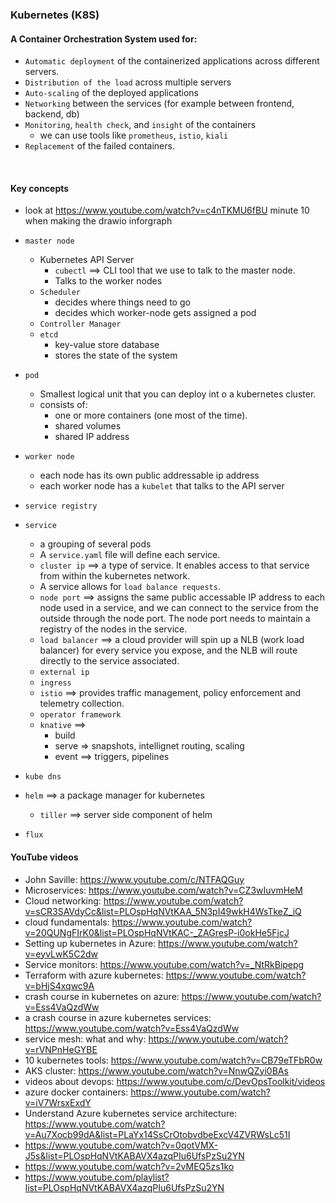 ### Kubernetes (K8S)
#### A Container Orchestration System used for:
- `Automatic deployment` of the containerized applications across different servers.
- `Distribution of the load` across multiple servers
- `Auto-scaling` of the deployed applications
- `Networking` between the services (for example between frontend, backend, db)
- `Monitoring`, `health check`, and `insight` of the containers
    - we can use tools like `prometheus`, `istio`, `kiali`
- `Replacement` of the failed containers.


<br>


#### Key concepts
- look at https://www.youtube.com/watch?v=c4nTKMU6fBU  minute 10 when making the drawio inforgraph
- `master node`
  - Kubernetes API Server
    - `cubectl` ==> CLI tool that we use to talk to the master node.
    - Talks to the worker nodes
  - `Scheduler`
    - decides where things need to go
    - decides which worker-node gets assigned a pod
  - `Controller Manager`
  - `etcd`
    - key-value store database
    - stores the state of the system


- `pod`
    - Smallest logical unit that you can deploy int o a kubernetes cluster.
    - consists of:
        - one or more containers (one most of the time).
        - shared volumes
        - shared IP address

- `worker node`
     - each node has its own public addressable ip address
     - each worker node has a `kubelet` that talks to the API server



- `service registry`

- `service`
    - a grouping of several pods
    - A `service.yaml` file will define each service.
    - `cluster ip` ==> a type of service. It enables access to that service from within the kubernetes network.
    - A service allows for `load balance requests`.
    - `node port` ==> assigns the same public accessable IP address to each node used in a service, and we can connect to the service from the outside through the node port. The node port needs to maintain a registry of the nodes in the service.
    - `load balancer` ==> a cloud provider will spin up a NLB (work load balancer) for every service you expose, and the NLB will route directly to the service associated.
    - `external ip`
    - `ingress`
    - `istio` ==> provides traffic management, policy enforcement and telemetry collection.
    - `operator framework`
    - `knative` ==>
        - build
        - serve => snapshots, intellignet routing, scaling
        - event ==> triggers, pipelines

- `kube dns`

- `helm` ==> a package manager for kubernetes
    - `tiller` ==> server side component of helm
- `flux`

#### YouTube videos
- John Saville: https://www.youtube.com/c/NTFAQGuy
- Microservices: https://www.youtube.com/watch?v=CZ3wIuvmHeM
- Cloud networking: https://www.youtube.com/watch?v=sCR3SAVdyCc&list=PLOspHqNVtKAA_5N3pI49wkH4WsTkeZ_iQ
- cloud fundamentals: https://www.youtube.com/watch?v=20QUNgFIrK0&list=PLOspHqNVtKAC-_ZAGresP-i0okHe5FjcJ
- Setting up kubernetes in Azure: https://www.youtube.com/watch?v=eyvLwK5C2dw
- Service monitors: https://www.youtube.com/watch?v=_NtRkBipepg
- Terraform with azure kubernetes: https://www.youtube.com/watch?v=bHjS4xqwc9A
- crash course in kubernetes on azure: https://www.youtube.com/watch?v=Ess4VaQzdWw
- a crash course in azure kubernetes services: https://www.youtube.com/watch?v=Ess4VaQzdWw
- service mesh: what and why: https://www.youtube.com/watch?v=rVNPnHeGYBE
- 10 kubernetes tools: https://www.youtube.com/watch?v=CB79eTFbR0w
- AKS cluster: https://www.youtube.com/watch?v=NnwQZyi0BAs
- videos about devops: https://www.youtube.com/c/DevOpsToolkit/videos
- azure docker containers: https://www.youtube.com/watch?v=iV7WrsxExdY
- Understand Azure kubernetes service architecture: https://www.youtube.com/watch?v=Au7Xocb99dA&list=PLaYx14SsCrOtobvdbeExcV4ZVRWsLc51I
- https://www.youtube.com/watch?v=0qotVMX-J5s&list=PLOspHqNVtKABAVX4azqPIu6UfsPzSu2YN
- https://www.youtube.com/watch?v=2vMEQ5zs1ko
- https://www.youtube.com/playlist?list=PLOspHqNVtKABAVX4azqPIu6UfsPzSu2YN